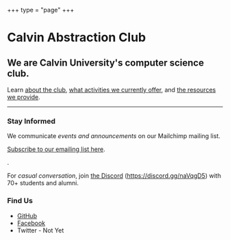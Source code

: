 +++
type = "page"
+++
# Calvin Abstraction Club
## We are Calvin University's computer science club.
Learn [about the club](/about), [what activities we currently offer](/year-2020-21/opportunities), and [the resources we provide](/year-2020-21/resources).

---

### Stay Informed
We communicate *events and announcements* on our Mailchimp mailing list.

[Subscribe to our emailing list here](http://eepurl.com/hpV8xz).

.

For *casual conversation*, join [the Discord](https://discord.gg/naVqgD5) (https://discord.gg/naVqgD5) with 70+ students and alumni. 


### Find Us

* [GitHub](https://github.com/Calvin-Abstraction/)
* [Facebook](https://www.facebook.com/AbstractionClub/)
* Twitter - Not Yet
